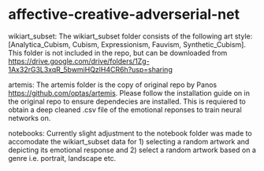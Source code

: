 # affective-creative-adverserial-net

wikiart_subset:
    The wikiart_subset folder consists of the following art style: [Analytica_Cubism, Cubism, Expressionism, Fauvism, Synthetic_Cubism].
    This folder is not included in the repo, but can be downloaded from https://drive.google.com/drive/folders/1Zg-1Ax32rG3L3xqR_5bwmiHQzlH4CR6h?usp=sharing
    
artemis:
    The artemis folder is the copy of original repo by Panos https://github.com/optas/artemis. Please follow the installation guide on in the original repo to ensure
    dependecies are installed. This is requiered to obtain a deep cleaned .csv file of the emotional reponses to train neural networks on.
    
notebooks:
    Currently slight adjustment to the notebook folder was made to accomodate the wikiart_subset data for 1) selecting a random artwork and depicting its emotional
    response and 2) select a random artwork based on a genre i.e. portrait, landscape etc.
    
 
